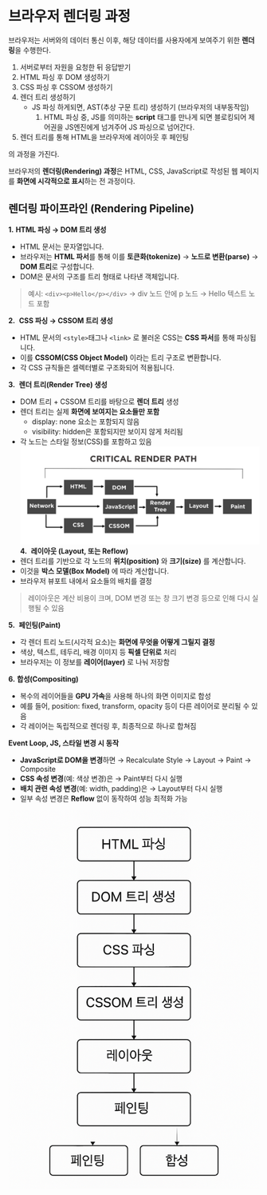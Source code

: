 # 브라우저 렌더링 과정
브라우저는 서버와의 데이터 통신 이후, 해당 데이터를 사용자에게 보여주기 위한 **렌더링**을 수행한다.  
1. 서버로부터 자원을 요청한 뒤 응답받기  
2. HTML 파싱 후 DOM 생성하기  
3. CSS 파싱 후 CSSOM 생성하기  
4. 렌더 트리 생성하기  
	- JS 파싱 하게되면, AST(추상 구문 트리) 생성하기  (브라우저의 내부동작임)
		1. HTML 파싱 중, JS를 의미하는 **script** 태그를 만나게 되면 블로킹되어 제어권을 JS엔진에게 넘겨주어 JS 파싱으로 넘어간다.
5. 렌더 트리를 통해 HTML을 브라우저에 레이아웃 후 페인팅

의 과정을 가진다.

브라우저의 **렌더링(Rendering) 과정**은 HTML, CSS, JavaScript로 작성된 웹 페이지를 **화면에 시각적으로 표시**하는 전 과정이다.

## **렌더링 파이프라인 (Rendering Pipeline)**

 **1.**  **HTML 파싱 → DOM 트리 생성**
- HTML 문서는 문자열입니다.
- 브라우저는 **HTML 파서**를 통해 이를 **토큰화(tokenize)** → **노드로 변환(parse)** → **DOM 트리**로 구성합니다.
- DOM은 문서의 구조를 트리 형태로 나타낸 객체입니다.

> 예시: `<div><p>Hello</p></div>` → div 노드 안에 p 노드 → Hello 텍스트 노드 포함

 **2.**  **CSS 파싱 → CSSOM 트리 생성**
- HTML 문서의 `<style>`태그나  `<link>` 로 불러온 CSS는 **CSS 파서**를 통해 파싱됩니다.
- 이를 **CSSOM(CSS Object Model)** 이라는 트리 구조로 변환합니다.
- 각 CSS 규칙들은 셀렉터별로 구조화되어 적용됩니다.
 
 **3.**  **렌더 트리(Render Tree) 생성**
- DOM 트리 + CSSOM 트리를 바탕으로 **렌더 트리** 생성
- 렌더 트리는 실제 **화면에 보여지는 요소들만 포함**
    - display: none 요소는 포함되지 않음
    - visibility: hidden은 포함되지만 보이지 않게 처리됨
- 각 노드는 스타일 정보(CSS)를 포함하고 있음
![](./images/72_브라우저렌더링(2).png)
 **4.**  **레이아웃 (Layout, 또는 Reflow)**
- 렌더 트리를 기반으로 각 노드의 **위치(position)** 와 **크기(size)** 를 계산합니다.
- 이것을 **박스 모델(Box Model)** 에 따라 계산합니다.
- 브라우저 뷰포트 내에서 요소들의 배치를 결정

> 레이아웃은 계산 비용이 크며, DOM 변경 또는 창 크기 변경 등으로 인해 다시 실행될 수 있음

 **5.**  **페인팅(Paint)**
- 각 렌더 트리 노드(시각적 요소)는 **화면에 무엇을 어떻게 그릴지 결정**
- 색상, 텍스트, 테두리, 배경 이미지 등 **픽셀 단위로** 처리
- 브라우저는 이 정보를 **레이어(layer)** 로 나눠 저장함

 **6.** **합성(Compositing)**
- 복수의 레이어들을 **GPU 가속**을 사용해 하나의 화면 이미지로 합성
- 예를 들어, position: fixed, transform, opacity 등이 다른 레이어로 분리될 수 있음
- 각 레이어는 독립적으로 렌더링 후, 최종적으로 하나로 합쳐짐
 
 **Event Loop, JS, 스타일 변경 시 동작**
- **JavaScript로 DOM을 변경**하면 → Recalculate Style → Layout → Paint → Composite
- **CSS 속성 변경**(예: 색상 변경)은 → Paint부터 다시 실행
- **배치 관련 속성 변경**(예: width, padding)은 → Layout부터 다시 실행
- 일부 속성 변경은 **Reflow** 없이 동작하여 성능 최적화 가능

![](./images/72_브라우저렌더링.png)